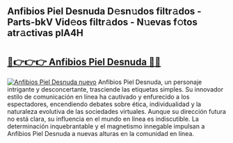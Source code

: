 ## Anfibios Piel Desnuda D𝚎sn𝚞dos filtr𝚊dos - Parts-bkV Vid𝚎os filtr𝚊dos - N𝚞evas f𝚘tos atr𝚊ctivas plA4H

# <h2><a href="http://mb8zfz8.tromn.icu/?c=Anfibios+Piel+Desnuda">🔗👉👉👉 Anfibios Piel Desnuda 🔗🔗</a></h2>

[![Anfibios Piel Desnuda nuevo](https://i.imgur.com/pEAQMta.gif)](http://mb8zfz8.tromn.icu/?c=Anfibios+Piel+Desnuda)
Anfibios Piel Desnuda, un personaje intrigante y desconcertante, trasciende las etiquetas simples. Su innovador estilo de comunicación en línea ha cautivado y enfurecido a los espectadores, encendiendo debates sobre ética, individualidad y la naturaleza evolutiva de las sociedades virtuales. Aunque su dirección futura no está clara, su influencia en el mundo en línea es indiscutible. La determinación inquebrantable y el magnetismo innegable impulsan a Anfibios Piel Desnuda a nuevas alturas en la comunidad en línea.
